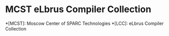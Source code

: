 # MCST eLbrus Compiler Collection

*[MCST]: Moscow Center of SPARC Technologies
*[LCC]: eLbrus Compiler Collection
